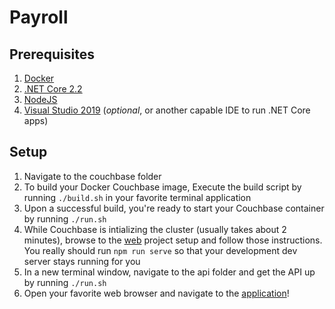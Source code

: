 # Payroll

## Prerequisites

1. [Docker][docker]
1. [.NET Core 2.2][netcore]
1. [NodeJS][node]
1. [Visual Studio 2019][vs2019] (*optional*, or another capable IDE to run .NET Core apps)

## Setup
1. Navigate to the couchbase folder
1. To build your Docker Couchbase image, Execute the build script by running ```./build.sh``` in your favorite terminal application
1. Upon a successful build, you're ready to start your Couchbase container by running ```./run.sh```
1. While Couchbase is intializing the cluster (usually takes about 2 minutes), browse to the [web][vuesetup] project setup and follow those instructions. You really should run ```npm run serve``` so that your development dev server stays running for you
1. In a new terminal window, navigate to the api folder and get the API up by running ```./run.sh```
1. Open your favorite web browser and navigate to the [application][apphome]!

[docker]: https://www.docker.com/products/docker-desktop
[netcore]: https://dotnet.microsoft.com/download
[node]: https://nodejs.org/en/download/
[vuesetup]: ./web/README.md
[vs2019]: https://visualstudio.microsoft.com/downloads/
[apphome]: http://payroll.localdev.me:51020